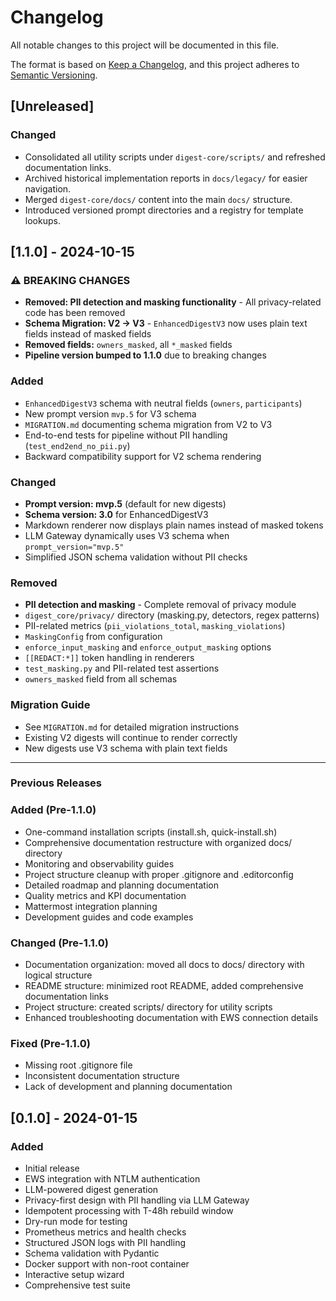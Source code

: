 # Changelog

All notable changes to this project will be documented in this file.

The format is based on [Keep a Changelog](https://keepachangelog.com/en/1.0.0/),
and this project adheres to [Semantic Versioning](https://semver.org/spec/v2.0.0.html).

## [Unreleased]

### Changed
- Consolidated all utility scripts under `digest-core/scripts/` and refreshed documentation links.
- Archived historical implementation reports in `docs/legacy/` for easier navigation.
- Merged `digest-core/docs/` content into the main `docs/` structure.
- Introduced versioned prompt directories and a registry for template lookups.

## [1.1.0] - 2024-10-15

### ⚠️ BREAKING CHANGES
- **Removed: PII detection and masking functionality** - All privacy-related code has been removed
- **Schema Migration: V2 → V3** - `EnhancedDigestV3` now uses plain text fields instead of masked fields
- **Removed fields:** `owners_masked`, all `*_masked` fields
- **Pipeline version bumped to 1.1.0** due to breaking changes

### Added
- `EnhancedDigestV3` schema with neutral fields (`owners`, `participants`)
- New prompt version `mvp.5` for V3 schema
- `MIGRATION.md` documenting schema migration from V2 to V3
- End-to-end tests for pipeline without PII handling (`test_end2end_no_pii.py`)
- Backward compatibility support for V2 schema rendering

### Changed
- **Prompt version: mvp.5** (default for new digests)
- **Schema version: 3.0** for EnhancedDigestV3
- Markdown renderer now displays plain names instead of masked tokens
- LLM Gateway dynamically uses V3 schema when `prompt_version="mvp.5"`
- Simplified JSON schema validation without PII checks

### Removed
- **PII detection and masking** - Complete removal of privacy module
- `digest_core/privacy/` directory (masking.py, detectors, regex patterns)
- PII-related metrics (`pii_violations_total`, `masking_violations`)
- `MaskingConfig` from configuration
- `enforce_input_masking` and `enforce_output_masking` options
- `[[REDACT:*]]` token handling in renderers
- `test_masking.py` and PII-related test assertions
- `owners_masked` field from all schemas

### Migration Guide
- See `MIGRATION.md` for detailed migration instructions
- Existing V2 digests will continue to render correctly
- New digests use V3 schema with plain text fields

---

### Previous Releases

### Added (Pre-1.1.0)
- One-command installation scripts (install.sh, quick-install.sh)
- Comprehensive documentation restructure with organized docs/ directory
- Monitoring and observability guides
- Project structure cleanup with proper .gitignore and .editorconfig
- Detailed roadmap and planning documentation
- Quality metrics and KPI documentation
- Mattermost integration planning
- Development guides and code examples

### Changed (Pre-1.1.0)
- Documentation organization: moved all docs to docs/ directory with logical structure
- README structure: minimized root README, added comprehensive documentation links
- Project structure: created scripts/ directory for utility scripts
- Enhanced troubleshooting documentation with EWS connection details

### Fixed (Pre-1.1.0)
- Missing root .gitignore file
- Inconsistent documentation structure
- Lack of development and planning documentation

## [0.1.0] - 2024-01-15

### Added
- Initial release
- EWS integration with NTLM authentication
- LLM-powered digest generation
- Privacy-first design with PII handling via LLM Gateway
- Idempotent processing with T-48h rebuild window
- Dry-run mode for testing
- Prometheus metrics and health checks
- Structured JSON logs with PII handling
- Schema validation with Pydantic
- Docker support with non-root container
- Interactive setup wizard
- Comprehensive test suite
